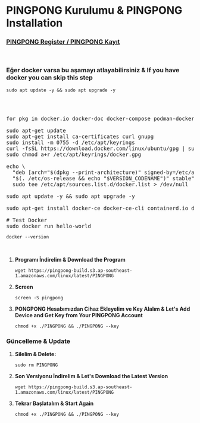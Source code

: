# PINGPONG Kurulumu & PINGPONG Installation

<h3><a href="https://app.pingpong.build/trading?invite_code=9DHNMeEGyeRv">PINGPONG Register / PINGPONG Kayıt</a></h3>
<br>
<div class="markdown-heading" dir="auto"><h3 tabindex="-1" class="heading-element" dir="auto">Eğer docker varsa bu aşamayı atlayabilirsiniz & If you have docker you can skip this step</h3>

<div class="snippet-clipboard-content notranslate position-relative overflow-auto" data-snippet-clipboard-copy-content="sudo apt update -y && sudo apt upgrade -y
"><pre class="notranslate">
<code>sudo apt update -y && sudo apt upgrade -y
</code></pre></div><br>


<pre><span class="pl-c1"></span>
<span class="pl-c1">for pkg in docker.io docker-doc docker-compose podman-docker containerd runc; do sudo apt-get remove $pkg; done</span>

<span class="pl-c1">sudo apt-get update</span>
<span class="pl-c1">sudo apt-get install ca-certificates curl gnupg</span>
<span class="pl-c1">sudo install -m 0755 -d /etc/apt/keyrings</span>
<span class="pl-c1">curl -fsSL https://download.docker.com/linux/ubuntu/gpg | sudo gpg --dearmor -o /etc/apt/keyrings/docker.gpg</span>
<span class="pl-c1">sudo chmod a+r /etc/apt/keyrings/docker.gpg</span>

<span class="pl-c1">echo \</span>
<span class="pl-c1">  "deb [arch="$(dpkg --print-architecture)" signed-by=/etc/apt/keyrings/docker.gpg] https://download.docker.com/linux/ubuntu \</span>
<span class="pl-c1">  "$(. /etc/os-release &amp;&amp; echo "$VERSION_CODENAME")" stable" | \</span>
<span class="pl-c1">  sudo tee /etc/apt/sources.list.d/docker.list &gt; /dev/null</span>

<span class="pl-c1">sudo apt update -y &amp;&amp; sudo apt upgrade -y</span>

<span class="pl-c1">sudo apt-get install docker-ce docker-ce-cli containerd.io docker-buildx-plugin docker-compose-plugin</span>

# <span class="pl-s1">Test Docker</span>
<span class="pl-c1">sudo docker run hello-world</span></pre></div>

<div class="snippet-clipboard-content notranslate position-relative overflow-auto" data-snippet-clipboard-copy-content="docker --version
"><pre class="notranslate">
<code>docker --version
</code></pre></div><br>

1. **Programı İndirelim & Download the Program**

   <div class="snippet-clipboard-content notranslate position-relative overflow-auto" data-snippet-clipboard-copy-content="wget https://pingpong-build.s3.ap-southeast-1.amazonaws.com/linux/latest/PINGPONG">
   <pre class="notranslate">
   <code>wget https://pingpong-build.s3.ap-southeast-1.amazonaws.com/linux/latest/PINGPONG
   </code></pre>
   </div>

2. **Screen**

   <div class="snippet-clipboard-content notranslate position-relative overflow-auto" data-snippet-clipboard-copy-content="screen -S pingpong">
   <pre class="notranslate">
   <code>screen -S pingpong
   </code></pre>
   </div>

3. **PONGPONG Hesabımızdan Cihaz Ekleyelim ve Key Alalım & Let's Add Device and Get Key from Your PINGPONG Account**

   <div class="snippet-clipboard-content notranslate position-relative overflow-auto" data-snippet-clipboard-copy-content="chmod +x ./PINGPONG && ./PINGPONG --key <KEY>">
   <pre class="notranslate">
   <code>chmod +x ./PINGPONG && ./PINGPONG --key <KEY>
   </code></pre>
   </div>


<div class="markdown-heading" dir="auto"><h3 tabindex="-1" class="heading-element" dir="auto">Güncelleme & Update</h3>

1. **Silelim & Delete:**

   <div class="snippet-clipboard-content notranslate position-relative overflow-auto" data-snippet-clipboard-copy-content="sudo rm PINGPONG">
   <pre class="notranslate">
   <code>sudo rm PINGPONG
   </code></pre>
   </div>

2. **Son Versiyonu İndirelim & Let's Download the Latest Version**

   <div class="snippet-clipboard-content notranslate position-relative overflow-auto" data-snippet-clipboard-copy-content="wget https://pingpong-build.s3.ap-southeast-1.amazonaws.com/linux/latest/PINGPONG">
   <pre class="notranslate">
   <code>wget https://pingpong-build.s3.ap-southeast-1.amazonaws.com/linux/latest/PINGPONG
   </code></pre>
   </div>

3. **Tekrar Başlatalım & Start Again**

   <div class="snippet-clipboard-content notranslate position-relative overflow-auto" data-snippet-clipboard-copy-content="chmod +x ./PINGPONG && ./PINGPONG --key <KEY>">
   <pre class="notranslate">
   <code>chmod +x ./PINGPONG && ./PINGPONG --key <KEY>
   </code></pre>
   </div>
   
